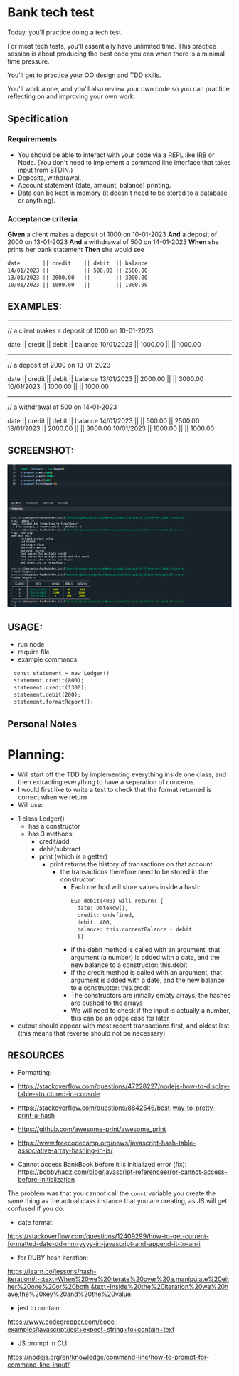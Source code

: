 # Bank tech test

Today, you'll practice doing a tech test.

For most tech tests, you'll essentially have unlimited time.
This practice session is about producing the best code you can when there is a minimal time pressure.

You'll get to practice your OO design and TDD skills.

You'll work alone, and you'll also review your own code so you can practice reflecting on and improving your own work.

## Specification

### Requirements

* You should be able to interact with your code via a REPL like IRB or Node.
  (You don't need to implement a command line interface that takes input from STDIN.)
* Deposits, withdrawal.
* Account statement (date, amount, balance) printing.
* Data can be kept in memory (it doesn't need to be stored to a database or anything).

### Acceptance criteria

**Given**   a client makes a deposit of 1000 on 10-01-2023
  **And**   a deposit of 2000 on 13-01-2023
  **And**   a withdrawal of 500 on 14-01-2023
  **When**  she prints her bank statement
  **Then**  she would see

```
date       || credit    || debit  || balance
14/01/2023 ||           || 500.00 || 2500.00
13/01/2023 || 2000.00   ||        || 3000.00
10/01/2023 || 1000.00   ||        || 1000.00
```



## EXAMPLES:

- - - - - - - - - - - - - - - - - - - - - - - -- - - -

// a client makes a deposit of 1000 on 10-01-2023

date       || credit  || debit || balance
10/01/2023 || 1000.00 ||       || 1000.00

- - - - - - - - - - - - - - - - - -

// a deposit of 2000 on 13-01-2023

date       || credit  || debit || balance
13/01/2023 || 2000.00 ||       || 3000.00
10/01/2023 || 1000.00 ||       || 1000.00

- - - - - - - - - - - - - - - - - -

// a withdrawal of 500 on 14-01-2023

date       || credit  || debit  || balance
14/01/2023 ||         || 500.00 || 2500.00
13/01/2023 || 2000.00 ||        || 3000.00
10/01/2023 || 1000.00 ||        || 1000.00

## SCREENSHOT:

![](screenshots/bank_tech-test.png)

## USAGE: 

- run node
- require file
- example commands:
```
  const statement = new Ledger()
  statement.credit(800);
  statement.credit(1300);
  statement.debit(200);
  statement.formatReport();
```


## Personal Notes

# Planning:

* Will start off the TDD by implementing everything inside one class, and then extracting everything to have a separation of concerns.
* I would first like to write a test to check that the format returned is correct when we return
* Will use:

- 1 class Ledger()
  - has a constructor
  - has 3 methods:
    - credit/add
    - debit/subtract
    - print (which is a getter)
      - print returns the history of transactions on that account
        - the transactions therefore need to be stored in the constructor:
          - Each method will store values inside a hash:
            ```
            EG: debit(400) will return: {
              date: DateNow(),
              credit: undefined,
              debit: 400,
              balance: this.currentBalance - debit
              })
             ```
          - if the debit method is called with an argument, that argument (a number) is added with a date, and the new balance to a constructor:
              this.debit
          - if the credit method is called with an argument, that argument is added with a date, and the new balance to a constructor:
              this.credit
          - The constructors are initially empty arrays, the hashes are pushed to the arrays
          - We will need to check if the input is actually a number, this can be an edge case for later
- output should appear with most recent transactions first, and oldest last (this means that reverse should not be necessary)




## RESOURCES

* Formatting:

* https://stackoverflow.com/questions/47228227/nodejs-how-to-display-table-structured-in-console
* https://stackoverflow.com/questions/8842546/best-way-to-pretty-print-a-hash
* https://github.com/awesome-print/awesome_print
* https://www.freecodecamp.org/news/javascript-hash-table-associative-array-hashing-in-js/


* Cannot access BankBook before it is initialized error (fix):
https://bobbyhadz.com/blog/javascript-referenceerror-cannot-access-before-initialization

The problem was that you cannot call the `const` variable you create the same thing as the actual class instance that you are creating, as JS will get confused if you do.

* date format:

https://stackoverflow.com/questions/12409299/how-to-get-current-formatted-date-dd-mm-yyyy-in-javascript-and-append-it-to-an-i

* for RUBY hash iteration:

https://learn.co/lessons/hash-iteration#:~:text=When%20we%20iterate%20over%20a,manipulate%20either%20one%20or%20both.&text=Inside%20the%20iteration%20we%20have,the%20key%20and%20the%20value.


* jest to contain: 

https://www.codegrepper.com/code-examples/javascript/jest+expect+string+to+contain+text

* JS prompt in CLI:

https://nodejs.org/en/knowledge/command-line/how-to-prompt-for-command-line-input/

